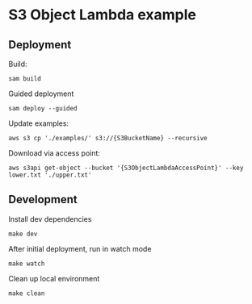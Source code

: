 # S3 Object Lambda example

## Deployment

Build:

```script
sam build
```

Guided deployment

```script
sam deploy --guided
```

Update examples:

```script
aws s3 cp './examples/' s3://{S3BucketName} --recursive
```

Download via access point:

```script
aws s3api get-object --bucket '{S3ObjectLambdaAccessPoint}' --key lower.txt './upper.txt'
```

## Development

Install dev dependencies

```script
make dev
```

After initial deployment, run in watch mode

```script
make watch
```

Clean up local environment

```script
make clean
```
